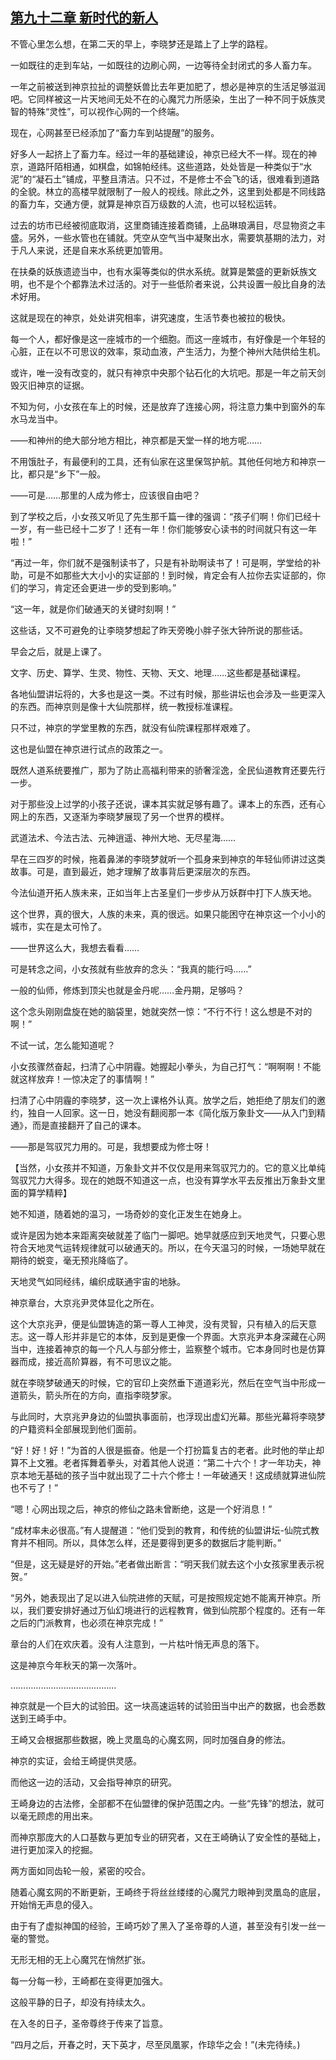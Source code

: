 ## [第九十二章 新时代的新人](https://www.xxbiquge.com/11_11207/9085394.html)


  不管心里怎么想，在第二天的早上，李晓梦还是踏上了上学的路程。

  一如既往的走到车站，一如既往的边刷心网，一边等待全封闭式的多人畜力车。

  一年之前被送到神京拉扯的调整妖兽比去年更加肥了，想必是神京的生活足够滋润吧。它同样被这一片天地间无处不在的心魔咒力所感染，生出了一种不同于妖族灵智的特殊“灵性”，可以视作心网的一个终端。

  现在，心网甚至已经添加了“畜力车到站提醒”的服务。

  好多人一起挤上了畜力车。经过一年的基础建设，神京已经大不一样。现在的神京，道路阡陌相通，如棋盘，如锦帕经纬。这些道路，处处皆是一种类似于“水泥”的“凝石土”铺成，平整且清洁。只不过，不是修士不会飞的话，很难看到道路的全貌。林立的高楼早就限制了一般人的视线。除此之外，这里到处都是不同线路的畜力车，交通方便，就算是神京百万级数的人流，也可以轻松运转。

  过去的坊市已经被彻底取消，这里商铺连接着商铺，上品琳琅满目，尽显物资之丰盛。另外，一些水管也在铺就。凭空从空气当中凝聚出水，需要筑基期的法力，对于凡人来说，还是自来水系统更加管用。

  在扶桑的妖族遗迹当中，也有水渠等类似的供水系统。就算是繁盛的更新妖族文明，也不是个个都靠法术过活的。对于一些低阶者来说，公共设置一般比自身的法术好用。

  这就是现在的神京，处处讲究相率，讲究速度，生活节奏也被拉的极快。

  每一个人，都好像是这一座城市的一个细胞。而这一座城市，有好像是一个年轻的心脏，正在以不可思议的效率，泵动血液，产生活力，为整个神州大陆供给生机。

  或许，唯一没有改变的，就只有神京中央那个钻石化的大坑吧。那是一年之前天剑毁灭旧神京的证据。

  不知为何，小女孩在车上的时候，还是放弃了连接心网，将注意力集中到窗外的车水马龙当中。

  ——和神州的绝大部分地方相比，神京都是天堂一样的地方呢……

  不用饿肚子，有最便利的工具，还有仙家在这里保驾护航。其他任何地方和神京一比，都只是“乡下”一般。

  ——可是……那里的人成为修士，应该很自由吧？

  到了学校之后，小女孩又听见了先生那千篇一律的强调：“孩子们啊！你们已经十一岁，有一些已经十二岁了！还有一年！你们能够安心读书的时间就只有这一年啦！”

  “再过一年，你们就不是强制读书了，只是有补助啊读书了！可是啊，学堂给的补助，可是不如那些大大小小的实证部的！到时候，肯定会有人拉你去实证部的，你们的学习，肯定还会更进一步的受到影响。”

  “这一年，就是你们破通天的关键时刻啊！”

  这些话，又不可避免的让李晓梦想起了昨天旁晚小胖子张大钟所说的那些话。

  早会之后，就是上课了。

  文字、历史、算学、生灵、物性、天物、天文、地理……这些都是基础课程。

  各地仙盟讲坛将的，大多也是这一类。不过有时候，那些讲坛也会涉及一些更深入的东西。而神京则是像十大仙院那样，统一教授标准课程。

  只不过，神京的学堂里教的东西，就没有仙院课程那样艰难了。

  这也是仙盟在神京进行试点的政策之一。

  既然人道系统要推广，那为了防止高福利带来的骄奢淫逸，全民仙道教育还要先行一步。

  对于那些没上过学的小孩子还说，课本其实就足够有趣了。课本上的东西，还有心网上的东西，又逐渐为李晓梦展现了另一个世界的模样。

  武道法术、今法古法、元神逍遥、神州大地、无尽星海……

  早在三四岁的时候，拖着鼻涕的李晓梦就听一个孤身来到神京的年轻仙师讲过这类故事。可是，直到最近，她才理解了故事背后更深层次的东西。

  今法仙道开拓人族未来，正如当年上古圣皇们一步步从万妖群中打下人族天地。

  这个世界，真的很大，人族的未来，真的很远。如果只能困守在神京这一个小小的城市，实在是太可怜了。

  ——世界这么大，我想去看看……

  可是转念之间，小女孩就有些放弃的念头：“我真的能行吗……”

  一般的仙师，修炼到顶尖也就是金丹呢……金丹期，足够吗？

  这个念头刚刚盘旋在她的脑袋里，她就突然一惊：“不行不行！这么想是不对的啊！”

  不试一试，怎么能知道呢？

  小女孩骤然奋起，扫清了心中阴霾。她握起小拳头，为自己打气：“啊啊啊！不能就这样放弃！一惊决定了的事情啊！”

  扫清了心中阴霾的李晓梦，这一次上课格外认真。放学之后，她拒绝了朋友们的邀约，独自一人回家。这一日，她没有翻阅那一本《简化版万象卦文——从入门到精通》，而是直接翻开了自己的课本。

  ——那是驾驭咒力用的。可是，我想要成为修士呀！

  【当然，小女孩并不知道，万象卦文并不仅仅是用来驾驭咒力的。它的意义比单纯驾驭咒力大得多。现在的她既不知道这一点，也没有算学水平去反推出万象卦文里面的算学精粹】

  她不知道，随着她的温习，一场奇妙的变化正发生在她身上。

  或许是因为她本来距离突破就差了临门一脚吧。她早就感应到天地灵气，只要心思符合天地灵气运转规律就可以破通天的。所以，在今天温习的时候，一场她早就在期待的蜕变，毫无预兆降临了。

  天地灵气如同经纬，编织成联通宇宙的地脉。

  神京章台，大京兆尹灵体显化之所在。

  这个大京兆尹，便是仙盟铸造的第一尊人工神灵，没有灵智，只有植入的后天意志。这一尊人形并非是它的本体，反到是更像一个界面。大京兆尹本身深藏在心网当中，连接着神京的每一个凡人与部分修士，监察整个城市。它本身同时也是仿算器而成，接近高阶算器，有不可思议之能。

  就在李晓梦破通天的时候，它的官印上突然垂下道道彩光，然后在空气当中形成一道箭头，箭头所在的方向，直指李晓梦家。

  与此同时，大京兆尹身边的仙盟执事面前，也浮现出虚幻光幕。那些光幕将李晓梦的户籍资料全部展现到他们面前。

  “好！好！好！”为首的人很是振奋。他是一个打扮篇复古的老者。此时他的举止却算不上文雅。老者挥舞着拳头，对着其他人说道：“第二十六个！才一年功夫，神京本地无基础的孩子当中就出现了二十六个修士！一年破通天！这成绩就算进仙院也不亏了！”

  “嗯！心网出现之后，神京的修仙之路未曾断绝，这是一个好消息！”

  “成材率未必很高。”有人提醒道：“他们受到的教育，和传统的仙盟讲坛-仙院式教育并不相同。所以，具体怎么样，还是要得到更多的数据后才能判断。”

  “但是，这无疑是好的开始。”老者做出断言：“明天我们就去这个小女孩家里表示祝贺。”

  “另外，她表现出了足以进入仙院进修的天赋，可是按照规定她不能离开神京。所以，我们要安排好通过万仙幻境进行的远程教育，做到仙院那个程度的。还有一年之后的门派教育，也必须在神京完成！”

  章台的人们在欢庆着。没有人注意到，一片枯叶悄无声息的落下。

  这是神京今年秋天的第一次落叶。

  ……………………………………

  神京就是一个巨大的试验田。这一块高速运转的试验田当中出产的数据，也会悉数送到王崎手中。

  王崎又会根据那些数据，晚上灵凰岛的心魔玄网，同时加强自身的修法。

  神京的实证，会给王崎提供灵感。

  而他这一边的活动，又会指导神京的研究。

  王崎身边的古法修，全部都不在仙盟律的保护范围之内。一些“先锋”的想法，就可以毫无顾虑的用出来。

  而神京那庞大的人口基数与更加专业的研究者，又在王崎确认了安全性的基础上，进行更加深入的挖掘。

  两方面如同齿轮一般，紧密的咬合。

  随着心魔玄网的不断更新，王崎终于将丝丝缕缕的心魔咒力眼神到灵凰岛的底层，开始悄无声息的侵入。

  由于有了虚拟神国的经验，王崎巧妙了黑入了圣帝尊的人道，甚至没有引发一丝一毫的警觉。

  无形无相的无上心魔咒在悄然扩张。

  每一分每一秒，王崎都在变得更加强大。

  这般平静的日子，却没有持续太久。

  在入冬的日子，圣帝尊终于传来了旨意。

  “四月之后，开春之时，天下英才，尽至凤凰冢，作琼华之会！”(未完待续。)
